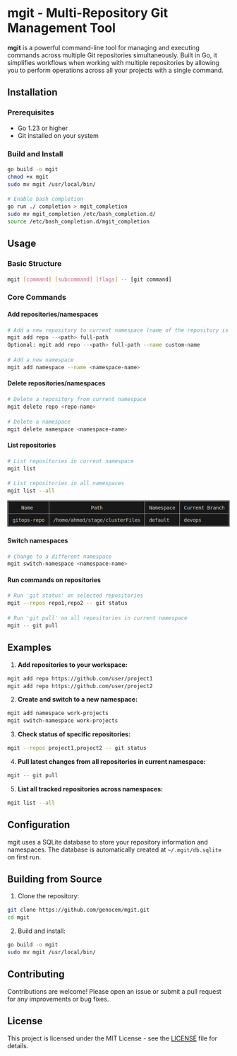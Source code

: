 # mgit - Multi-Repository Git Management Tool


**mgit** is a powerful command-line tool for managing and executing commands across multiple Git repositories simultaneously. Built in Go, it simplifies workflows when working with multiple repositories by allowing you to perform operations across all your projects with a single command.


## Installation

### Prerequisites
- Go 1.23 or higher
- Git installed on your system

### Build and Install
```bash
go build -o mgit
chmod +x mgit
sudo mv mgit /usr/local/bin/

# Enable bash completion
go run ./ completion > mgit_completion
sudo mv mgit_completion /etc/bash_completion.d/
source /etc/bash_completion.d/mgit_completion
```

## Usage

### Basic Structure
```bash
mgit [command] [subcommand] [flags] -- [git command]
```

### Core Commands

#### Add repositories/namespaces
```bash
# Add a new repository to current namespace (name of the repository is automatically gotten from the end of the path)
mgit add repo --<path> full-path
Optional: mgit add repo --<path> full-path --name custom-name

# Add a new namespace
mgit add namespace --name <namespace-name>
```

#### Delete repositories/namespaces
```bash
# Delete a repository from current namespace
mgit delete repo <repo-name>

# Delete a namespace
mgit delete namespace <namespace-name>
```

#### List repositories
```bash
# List repositories in current namespace
mgit list

# List repositories in all namespaces
mgit list --all
```
![list preview](https://github.com/genocem/mgit/blob/main/image.png)

#### Switch namespaces
```bash
# Change to a different namespace
mgit switch-namespace <namespace-name>
```

#### Run commands on repositories
```bash
# Run 'git status' on selected repositories
mgit --repos repo1,repo2 -- git status

# Run 'git pull' on all repositories in current namespace
mgit -- git pull
```


## Examples

1. **Add repositories to your workspace:**
```bash
mgit add repo https://github.com/user/project1
mgit add repo https://github.com/user/project2
```

2. **Create and switch to a new namespace:**
```bash
mgit add namespace work-projects
mgit switch-namespace work-projects
```

3. **Check status of specific repositories:**
```bash
mgit --repos project1,project2 -- git status
```

4. **Pull latest changes from all repositories in current namespace:**
```bash
mgit -- git pull
```

5. **List all tracked repositories across namespaces:**
```bash
mgit list --all
```

## Configuration

mgit uses a SQLite database to store your repository information and namespaces. The database is automatically created at `~/.mgit/db.sqlite` on first run.

## Building from Source

1. Clone the repository:
```bash
git clone https://github.com/genocem/mgit.git
cd mgit
```

2. Build and install:
```bash
go build -o mgit
sudo mv mgit /usr/local/bin/
```

## Contributing

Contributions are welcome! Please open an issue or submit a pull request for any improvements or bug fixes.

## License

This project is licensed under the MIT License - see the [LICENSE](LICENSE) file for details.